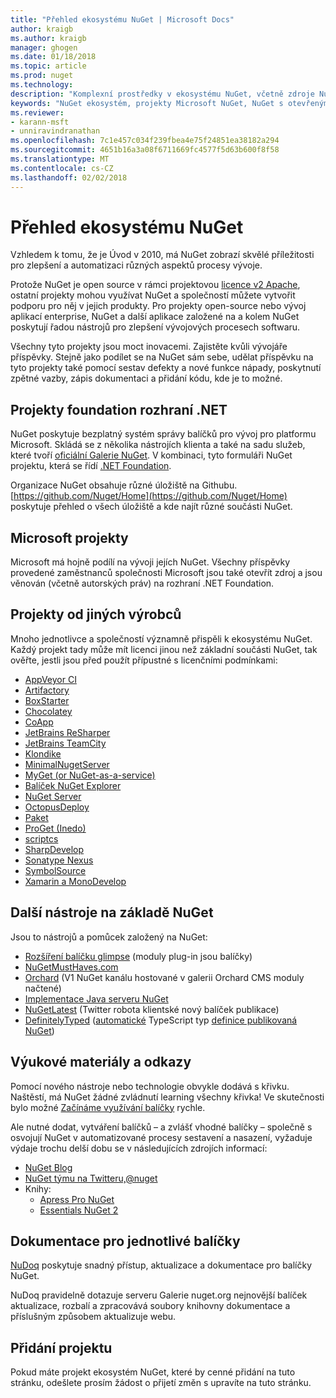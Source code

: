 ```yaml
---
title: "Přehled ekosystému NuGet | Microsoft Docs"
author: kraigb
ms.author: kraigb
manager: ghogen
ms.date: 01/18/2018
ms.topic: article
ms.prod: nuget
ms.technology: 
description: "Komplexní prostředky v ekosystému NuGet, včetně zdroje NuGet, Microsoft NuGet projekty, nástrojů a školicích materiálů."
keywords: "NuGet ekosystém, projekty Microsoft NuGet, NuGet s otevřeným zdrojem, nástroje NuGet, NuGet školicí materiály"
ms.reviewer:
- karann-msft
- unniravindranathan
ms.openlocfilehash: 7c1e457c034f239fbea4e75f24851ea38182a294
ms.sourcegitcommit: 4651b16a3a08f6711669fc4577f5d63b600f8f58
ms.translationtype: MT
ms.contentlocale: cs-CZ
ms.lasthandoff: 02/02/2018
---
```

# <a name="an-overview-of-the-nuget-ecosystem"></a>Přehled ekosystému NuGet

Vzhledem k tomu, že je Úvod v 2010, má NuGet zobrazí skvělé příležitosti pro zlepšení a automatizaci různých aspektů procesy vývoje.

Protože NuGet je open source v rámci projektovou [licence v2 Apache](http://choosealicense.com/licenses/apache/), ostatní projekty mohou využívat NuGet a společností můžete vytvořit podporu pro něj v jejich produkty. Pro projekty open-source nebo vývoj aplikací enterprise, NuGet a další aplikace založené na a kolem NuGet poskytují řadou nástrojů pro zlepšení vývojových procesech softwaru.

Všechny tyto projekty jsou moct inovacemi. Zajistěte kvůli vývojáře příspěvky. Stejně jako podílet se na NuGet sám sebe, udělat příspěvku na tyto projekty také pomocí sestav defekty a nové funkce nápady, poskytnutí zpětné vazby, zápis dokumentaci a přidání kódu, kde je to možné.

## <a name="net-foundation-projects"></a>Projekty foundation rozhraní .NET

NuGet poskytuje bezplatný systém správy balíčků pro vývoj pro platformu Microsoft. Skládá se z několika nástrojích klienta a také na sadu služeb, které tvoří [oficiální Galerie NuGet](http://www.nuget.org). V kombinaci, tyto formuláři NuGet projektu, která se řídí [.NET Foundation](http://www.dotnetfoundation.org/).

Organizace NuGet obsahuje různé úložiště na Githubu. [https://github.com/Nuget/Home](https://github.com/Nuget/Home) poskytuje přehled o všech úložiště a kde najít různé součásti NuGet.

## <a name="microsoft-projects"></a>Microsoft projekty

Microsoft má hojně podílí na vývoji jejích NuGet. Všechny příspěvky provedené zaměstnanců společnosti Microsoft jsou také otevřít zdroj a jsou věnován (včetně autorských práv) na rozhraní .NET Foundation.

## <a name="non-microsoft-projects"></a>Projekty od jiných výrobců

Mnoho jednotlivce a společností významně přispěli k ekosystému NuGet. Každý projekt tady může mít licenci jinou než základní součásti NuGet, tak ověřte, jestli jsou před použít přípustné s licenčními podmínkami:

- [AppVeyor CI](https://www.appveyor.com/)
- [Artifactory](https://www.jfrog.com/artifactory/)
- [BoxStarter](http://boxstarter.org/)
- [Chocolatey](https://chocolatey.org/)
- [CoApp](http://coapp.org/)
- [JetBrains ReSharper](https://resharper-plugins.jetbrains.com/)
- [JetBrains TeamCity](https://www.jetbrains.com/teamcity/)
- [Klondike](https://github.com/themotleyfool/Klondike)
- [MinimalNugetServer](https://github.com/TanukiSharp/MinimalNugetServer)
- [MyGet (or NuGet-as-a-service)](http://www.myget.org/)
- [Balíček NuGet Explorer](https://github.com/NuGetPackageExplorer/NuGetPackageExplorer)
- [NuGet Server](http://nugetserver.net/)
- [OctopusDeploy](https://octopus.com/)
- [Paket](https://fsprojects.github.io/Paket/)
- [ProGet (Inedo)](http://inedo.com/proget)
- [scriptcs](http://scriptcs.net/)
- [SharpDevelop](http://community.sharpdevelop.net/blogs/mattward/archive/2011/01/23/NuGetSupportInSharpDevelop.aspx)
- [Sonatype Nexus](http://www.sonatype.com/nexus-repository-sonatype)
- [SymbolSource](http://www.symbolsource.org/Public)
- [Xamarin a MonoDevelop](https://github.com/mrward/monodevelop-nuget-addin)

## <a name="other-nuget-based-utilities"></a>Další nástroje na základě NuGet

Jsou to nástrojů a pomůcek založený na NuGet:

- [Rozšíření balíčku glimpse](http://getglimpse.com/Packages) (moduly plug-in jsou balíčky)
- [NuGetMustHaves.com](http://nugetmusthaves.com/)
- [Orchard](http://www.orchardproject.net/) (V1 NuGet kanálu hostované v galerii Orchard CMS moduly načtené)
- [Implementace Java serveru NuGet](http://jonnyzzz.com/blog/2012/03/07/nuget-server-in-pure-java/)
- [NuGetLatest](https://twitter.com/NuGetLatest) (Twitter robota klientské nový balíček publikace)
- [DefinitelyTyped](http://definitelytyped.org/) ([automatické](https://github.com/DefinitelyTyped/NugetAutomation/) TypeScript typ [definice publikovaná NuGet](http://www.nuget.org/packages?q=DefinitelyTyped))

## <a name="training-materials-and-references"></a>Výukové materiály a odkazy

Pomocí nového nástroje nebo technologie obvykle dodává s křivku. Naštěstí, má NuGet žádné zvládnutí learning všechny křivka! Ve skutečnosti bylo možné [Začínáme využívání balíčky](../quickstart/use-a-package.md) rychle.

Ale nutné dodat, vytváření balíčků – a zvlášť vhodné balíčky – společně s osvojují NuGet v automatizované procesy sestavení a nasazení, vyžaduje výdaje trochu delší dobu se v následujících zdrojích informací:

- [NuGet Blog](http://blog.nuget.org/)
- [NuGet týmu na Twitteru,@nuget](http://twitter.com/nuget)
- Knihy:
  - [Apress Pro NuGet](http://bit.ly/ProNuGet)
  - [Essentials NuGet 2](http://www.amazon.com/NuGet-2-Essentials-Damir-Arh-ebook/dp/B00GTQD5M4)

## <a name="documentation-for-individual-packages"></a>Dokumentace pro jednotlivé balíčky

[NuDoq](http://nudoq.org) poskytuje snadný přístup, aktualizace a dokumentace pro balíčky NuGet.

NuDoq pravidelně dotazuje serveru Galerie nuget.org nejnovější balíček aktualizace, rozbalí a zpracovává soubory knihovny dokumentace a příslušným způsobem aktualizuje webu.

## <a name="adding-your-project"></a>Přidání projektu

Pokud máte projekt ekosystém NuGet, které by cenné přidání na tuto stránku, odešlete prosím žádost o přijetí změn s upravíte na tuto stránku.
